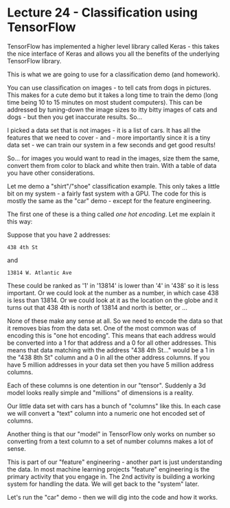 

# Lecture 24 - Classification using TensorFlow

TensorFlow has implemented a higher level library called Keras - this takes the nice interface
of Keras and allows you all the benefits of the underlying TensorFlow library.

This is what we are going to use for a classification demo (and homework).

You can use classification on images - to tell cats from dogs in pictures.  This makes for a cute
demo but it takes a long time to train the demo (long time being 10 to 15 minutes on most
student computers).  This can be addressed by tuning-down the image sizes to itty bitty images
of cats and dogs - but then you get inaccurate results.   So...

I picked a data set that is not images - it is a list of cars.  It has all the features
that we need to cover - and - more importantly since it is a tiny data set - we can train
our system in a few seconds and get good results!


So... for images you would want to read in the images, size them the same, convert them from
color to black and white then train.   With a table of data you have other considerations.

Let me demo a "shirt"/"shoe" classification example.  This only takes a little bit on
my system - a fairly fast system with a GPU.    The code for this is mostly the same
as the "car" demo - except for the feature engineering.

The first one of these is a thing called *one hot encoding*.  Let me explain it this way:

Suppose that you have 2 addresses:

```
438 4th St
```

and 

```
13814 W. Atlantic Ave
```

These could be ranked as '1' in '13814' is lower than '4' in '438' so it is less important.
Or we could look at the number as a number, in which case 438 is less than 13814.
Or we could look at it as the location on the globe and it turns out that 438 4th is
north of 13814 and north is better, or ...

None of these make any sense at all.   So we need to encode the data so that it removes
bias from the data set.   One of the most common was of encoding this is "one hot encoding".
This means that each address would be converted into a 1 for that address and a 0 for all
other addresses.   This means that data matching with the address "438 4th St..." would be
a 1 in the "438 8th St" column and a 0 in all the other address columns.  If you have
5 million addresses in your data set then you have 5 million address columns.

Each of these columns is one detention in our "tensor".  Suddenly a 3d model looks
really simple and "millions" of dimensions is a reality.

Our little data set with cars has a bunch of "columns" like this.   In each case we
will convert a "text" column into a numeric one hot encoded set of columns.

Another thing is that our "model" in TensorFlow only works on number so converting 
from a text column to a set of number columns makes a lot of sense.

This is part of our "feature" engineering - another part is just understanding the
data.  In most machine learning projects "feature" engineering is the primary activity
that you engage in.  The 2nd activity is building a working system for handling
the data.  We will get back to the "system" later.


Let's run the "car" demo - then we will dig into the code and how it works.




